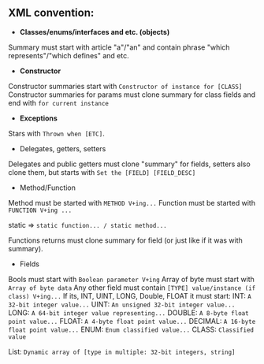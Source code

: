 ## XML convention:

- **Classes/enums/interfaces and etc. (objects)**

Summary must start with article "a"/"an" and contain phrase "which represents"/"which defines" and etc.

- **Constructor**

Constructor summaries start with `Constructor of instance for [CLASS]`
Constructor summaries for params must clone summary for class fields and end with `for current instance`

- **Exceptions**

Stars with `Thrown when [ETC]`.

- Delegates, getters, setters

Delegates and public getters must clone "summary" for fields, setters also clone them, but starts with
`Set the [FIELD] [FIELD_DESC]`

- Method/Function

Method must be started with `METHOD V+ing...`
Function must be started with `FUNCTION V+ing ...`

static => `static function... / static method...`

Functions returns must clone summary for field (or just like if it was with summary).

- Fields

Bools must start with `Boolean parameter V+ing`
Array of byte must start with `Array of byte data`
Any other field must contain `[TYPE] value/instance (if class) V+ing...`
If its, INT, UINT, LONG, Double, FLOAT it must start:
INT: `A 32-bit integer value...`
UINT: `An unsigned 32-bit integer value...`
LONG: `A 64-bit integer value representing...`
DOUBLE: `A 8-byte float point value...`
FLOAT: `A 4-byte float point value...`
DECIMAL: `A 16-byte float point value...`
ENUM: `Enum classified value...`
CLASS: `Classified value`

List: `Dynamic array of [type in multiple: 32-bit integers, string]`